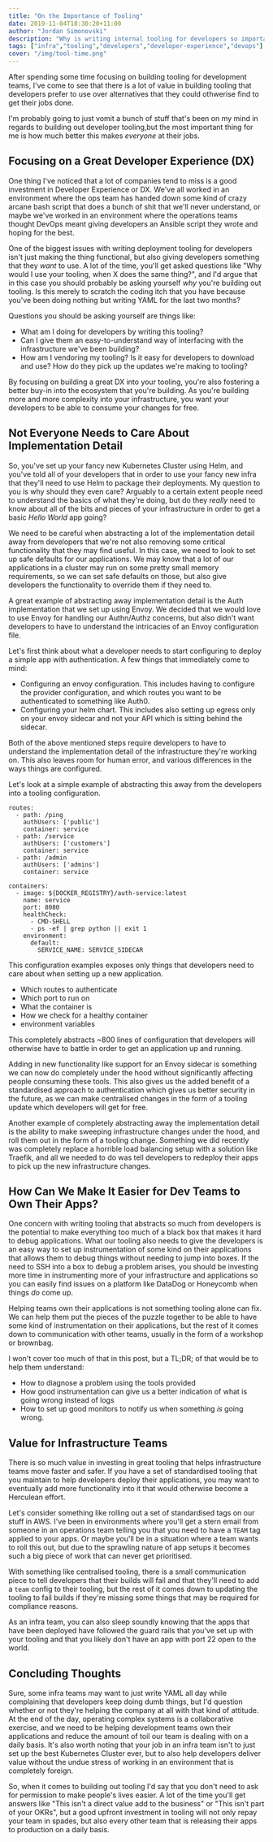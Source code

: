 ```yaml
---
title: "On the Importance of Tooling"
date: 2019-11-04T18:30:20+11:00
author: "Jordan Simonovski"
description: "Why is writing internal tooling for developers so important? How do businesses benefit from the upfront investment in robust tooling?"
tags: ["infra","tooling","developers","developer-experience","devops"]
cover: "/img/tool-time.png"
---
```


After spending some time focusing on building tooling for development teams, I've come to see that there is a lot of value in building tooling that developers prefer to use over alternatives that they could othwerise find to get their jobs done.

I'm probably going to just vomit a bunch of stuff that's been on my mind in regards to building out developer tooling,but the most important thing for me is how much better this makes _everyone_ at their jobs.

## Focusing on a Great Developer Experience (DX)

One thing I've noticed that a lot of companies tend to miss is a good investment in Developer Experience or DX. We've all worked in an environment where the ops team has handed down some kind of crazy arcane bash script that does a bunch of shit that we'll never understand, or maybe we've worked in an environment where the operations teams thought DevOps meant giving developers an Ansible script they wrote and hoping for the best.

One of the biggest issues with writing deployment tooling for developers isn't just making the thing functional, but also giving developers something that they _want_ to use. A lot of the time, you'll get asked questions like "Why would I use your tooling, when X does the same thing?", and I'd argue that in this case you should probably be asking yourself _why_ you're building out tooling. Is this merely to scratch the coding itch that you have because you've been doing nothing but writing YAML for the last two months?

Questions you should be asking yourself are things like:

- What am I doing for developers by writing this tooling?
- Can I give them an easy-to-understand way of interfacing with the infrastructure we've been building?
- How am I vendoring my tooling? Is it easy for developers to download and use? How do they pick up the updates we're making to tooling?

By focusing on building a great DX into your tooling, you're also fostering a better buy-in into the ecosystem that you're building. As you're building more and more complexity into your infrastructure, you want your developers to be able to consume your changes for free. 

## Not Everyone Needs to Care About Implementation Detail

So, you've set up your fancy new Kubernetes Cluster using Helm, and you've told all of your developers that in order to use your fancy new infra that they'll need to use Helm to package their deployments. My question to you is why should they even care?
Arguably to a certain extent people need to understand the basics of what they're doing, but do they _really_ need to know about all of the bits and pieces of your infrastructure in order to get a basic _Hello World_ app going?

We need to be careful when abstracting a lot of the implementation detail away from developers that we're not also removing some critical functionality that they may find useful. In this case, we need to look to set up safe defaults for our applications.
We may know that a lot of our applications in a cluster may run on some pretty small memory requirements, so we can set safe defaults on those, but also give developers the functionality to override them if they need to.

A great example of abstracting away implementation detail is the Auth implementation that we set up using Envoy. We decided that we would love to use Envoy for handling our Authn/Authz concerns, but also didn't want developers to have to understand the intricacies of an Envoy configuration file.

Let's first think about what a developer needs to start configuring to deploy a simple app with authentication. A few things that immediately come to mind:

- Configuring an envoy configuration. This includes having to configure the provider configuration, and which routes you want to be authenticated to something like Auth0.
- Configuring your helm chart. This includes also setting up egress only on your envoy sidecar and not your API which is sitting behind the sidecar.

Both of the above mentioned steps require developers to have to understand the implementation detail of the infrastructure they're working on. This also leaves room for human error, and various differences in the ways things are configured.

Let's look at a simple example of abstracting this away from the developers into a tooling configuration.

```
routes:
  - path: /ping
    authUsers: ['public']
    container: service
  - path: /service
    authUsers: ['customers']
    container: service
  - path: /admin
    authUsers: ['admins']
    container: service

containers:
  - image: ${DOCKER_REGISTRY}/auth-service:latest
    name: service
    port: 8080
    healthCheck:
      - CMD-SHELL
      - ps -ef | grep python || exit 1
    environment:
      default:
        SERVICE_NAME: SERVICE_SIDECAR
```

This configuration examples exposes only things that developers need to care about when setting up a new application.

- Which routes to authenticate
- Which port to run on
- What the container is
- How we check for a healthy container
- environment variables

This completely abstracts ~800 lines of configuration that developers will otherwise have to battle in order to get an application up and running.

Adding in new functionality like support for an Envoy sidecar is something we can now do completely under the hood without significantly affecting people consuming these tools. This also gives us the added benefit of a standardised approach to authentication which gives us better security in the future, as we can make centralised changes in the form of a tooling update which developers will get for free.

Another example of completely abstracting away the implementation detail is the ability to make sweeping infrastructure changes under the hood, and roll them out in the form of a tooling change. Something we did recently was completely replace a horrible load balancing setup with a solution like Traefik, and all we needed to do was tell developers to redeploy their apps to pick up the new infrastructure changes.

## How Can We Make It Easier for Dev Teams to Own Their Apps?

One concern with writing tooling that abstracts so much from developers is the potential to make everything too much of a black box that makes it hard to debug applications. 
What our tooling also needs to give the developers is an easy way to set up instrumentation of some kind on their applications that allows them to debug things without needing to jump into boxes. If the need to SSH into a box to debug a problem arises, you should be investing more time in instrumenting more of your infrastructure and applications so you can easily find issues on a platform like DataDog or Honeycomb when things _do_ come up.

Helping teams own their applications is not something tooling alone can fix. We can help them put the pieces of the puzzle together to be able to have some kind of instrumentation on their applications, but the rest of it comes down to communication with other teams, usually in the form of a workshop or brownbag. 

I won't cover too much of that in this post, but a TL;DR; of that would be to help them understand: 

- How to diagnose a problem using the tools provided
- How good instrumentation can give us a better indication of what is going wrong instead of logs
- How to set up good monitors to notify us when something _is_ going wrong.


## Value for Infrastructure Teams

There is so much value in investing in great tooling that helps infrastructure teams move faster and safer. If you have a set of standardised tooling that you maintain to help developers deploy their applications, you may want to eventually add more functionality into it that would otherwise become a Herculean effort.

Let's consider something like rolling out a set of standardised tags on our stuff in AWS. I've been in environments where you'll get a stern email from someone in an operations team telling you that you need to have a `TEAM` tag applied to your apps. Or maybe you'll be in a situation where a team wants to roll this out, but due to the sprawling nature of app setups it becomes such a big piece of work that can never get prioritised.

With something like centralised tooling, there is a small communication piece to tell developers that their builds will fail and that they'll need to add a `team` config to their tooling, but the rest of it comes down to updating the tooling to fail builds if they're missing some things that may be required for compliance reasons.

As an infra team, you can also sleep soundly knowing that the apps that have been deployed have followed the guard rails that you've set up with your tooling and that you likely don't have an app with port 22 open to the world.

## Concluding Thoughts

Sure, some infra teams may want to just write YAML all day while complaining that developers keep doing dumb things, but I'd question whether or not they're helping the company at all with that kind of attitude. At the end of the day, operating complex systems is a collaborative exercise, and we need to be helping development teams own their applications and reduce the amount of toil our team is dealing with on a daily basis. It's also worth noting that your job in an infra team isn't to just set up the best Kubernetes Cluster ever, but to also help developers deliver value without the undue stress of working in an environment that is completely foreign.

So, when it comes to building out tooling I'd say that you don't need to ask for permission to make people's lives easier. A lot of the time you'll get answers like "This isn't a direct value add to the business" or "This isn't part of your OKRs", but a good upfront investment in tooling will not only repay your team in spades, but also every other team that is releasing their apps to production on a daily basis.